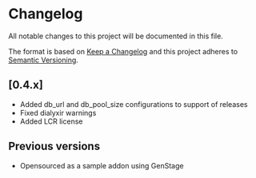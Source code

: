 # Changelog
All notable changes to this project will be documented in this file.

The format is based on [Keep a Changelog](http://keepachangelog.com/en/1.0.0/)
and this project adheres to [Semantic Versioning](http://semver.org/spec/v2.0.0.html).

## [0.4.x]
- Added db_url and db_pool_size configurations to support of releases
- Fixed dialyxir warnings
- Added LCR license

## Previous versions
- Opensourced as a sample addon using GenStage
